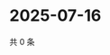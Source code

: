 # 2025-07-16

共 0 条

<!-- BEGIN ZHIHUVIDEO -->
<!-- 最后更新时间 Wed Jul 16 2025 12:31:22 GMT+0800 (China Standard Time) -->

<!-- END ZHIHUVIDEO -->
